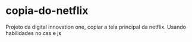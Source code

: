 # copia-do-netflix

Projeto da digital innovation one, copiar a tela principal da netflix. Usando habilidades no css e js

